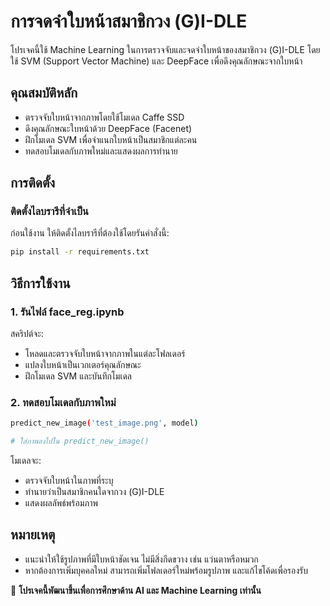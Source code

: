 # การจดจำใบหน้าสมาชิกวง (G)I-DLE

โปรเจคนี้ใช้ Machine Learning ในการตรวจจับและจดจำใบหน้าของสมาชิกวง (G)I-DLE โดยใช้ SVM (Support Vector Machine) และ DeepFace เพื่อดึงคุณลักษณะจากใบหน้า

## คุณสมบัติหลัก
- ตรวจจับใบหน้าจากภาพโดยใช้โมเดล Caffe SSD
- ดึงคุณลักษณะใบหน้าด้วย DeepFace (Facenet)
- ฝึกโมเดล SVM เพื่อจำแนกใบหน้าเป็นสมาชิกแต่ละคน
- ทดสอบโมเดลกับภาพใหม่และแสดงผลการทำนาย

## การติดตั้ง
### ติดตั้งไลบรารีที่จำเป็น
ก่อนใช้งาน ให้ติดตั้งไลบรารีที่ต้องใช้โดยรันคำสั่งนี้:
```bash
pip install -r requirements.txt
```

## วิธีการใช้งาน
### 1. รันไฟล์ face_reg.ipynb
สคริปต์จะ:
- โหลดและตรวจจับใบหน้าจากภาพในแต่ละโฟลเดอร์
- แปลงใบหน้าเป็นเวกเตอร์คุณลักษณะ
- ฝึกโมเดล SVM และบันทึกโมเดล

### 2. ทดสอบโมเดลกับภาพใหม่
```bash
predict_new_image('test_image.png', model)

# ใส่ภาพลงไปใน predict_new_image()
```
โมเดลจะ:
- ตรวจจับใบหน้าในภาพที่ระบุ
- ทำนายว่าเป็นสมาชิกคนใดจากวง (G)I-DLE
- แสดงผลลัพธ์พร้อมภาพ

## หมายเหตุ
- แนะนำให้ใช้รูปภาพที่มีใบหน้าชัดเจน ไม่มีสิ่งกีดขวาง เช่น แว่นตาหรือหมวก
- หากต้องการเพิ่มบุคคลใหม่ สามารถเพิ่มโฟลเดอร์ใหม่พร้อมรูปภาพ และแก้ไขโค้ดเพื่อรองรับ

📌 **โปรเจคนี้พัฒนาขึ้นเพื่อการศึกษาด้าน AI และ Machine Learning เท่านั้น**

